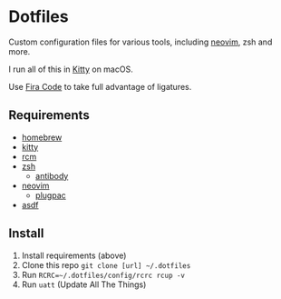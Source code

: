 # Dotfiles

Custom configuration files for various tools, including
[neovim](https://neovim.io), zsh and more.

I run all of this in [Kitty](https://github.com/kovidgoyal/kitty) on macOS.

Use [Fira Code](https://github.com/ryanoasis/nerd-fonts/tree/master/patched-fonts/FiraCode) to take full advantage of
ligatures.

## Requirements

- [homebrew](https://brew.sh)
- [kitty](https://github.com/kovidgoyal/kitty)
- [rcm](https://github.com/thoughtbot/rcm)
- [zsh](http://www.zsh.org)
  - [antibody](https://github.com/getantibody/antibody)
- [neovim](https://neovim.io)
  - [plugpac](https://github.com/bennyyip/plugpac.vim)
- [asdf](https://github.com/asdf-vm/asdf)

## Install

1. Install requirements (above)
2. Clone this repo `git clone [url] ~/.dotfiles`
3. Run `RCRC=~/.dotfiles/config/rcrc rcup -v`
4. Run `uatt` (Update All The Things)
